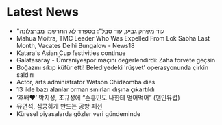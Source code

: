 # Latest News
-  "עוד משחק גביע, עוד סבל": בספרד לא התרשמו מברצלונה
-  Mahua Moitra, TMC Leader Who Was Expelled From Lok Sabha Last Month, Vacates Delhi Bungalow - News18
-  Katara's Asian Cup festivities continue
-  Galatasaray - Ümraniyespor maçını değerlendirdi: Zaha forvete geçsin
-  Boğazını sıkıp küfür etti! Belediyedeki 'rüşvet' operasyonunda çirkin saldırı
-  Actor, arts administrator Watson Chidzomba dies
-  13 ilde bazı alanlar orman sınırları dışına çıkartıldı
-  ‘후배♥’ 박지성, 조규성에 “손흥민도 나한테 얻어먹어” (맨인유럽)
-  유연석, 심쿵하게 만드는 공항 패션
-  Küresel piyasalarda gözler veri gündeminde
